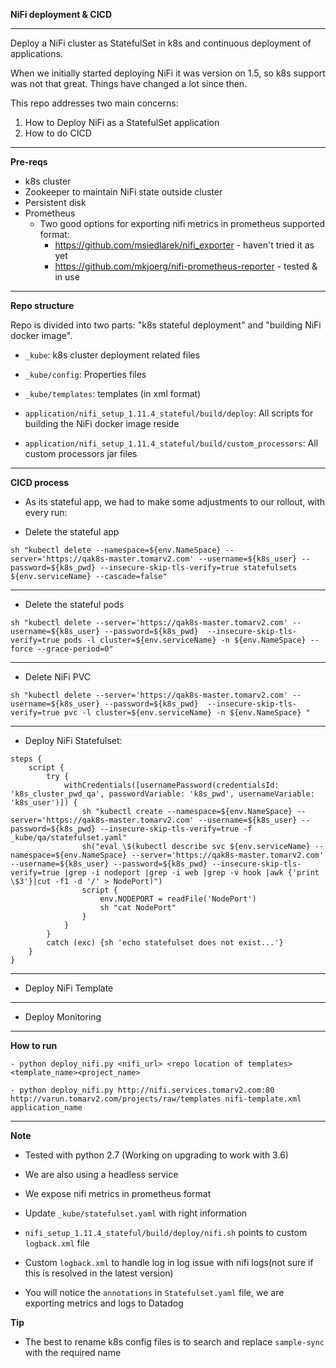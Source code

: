 
**NiFi deployment & CICD**
***

Deploy a NiFi cluster as StatefulSet in k8s and continuous deployment of applications.

When we initially started deploying NiFi it was version on 1.5, so k8s support was not that great.
Things have changed a lot since then.

This repo addresses two main concerns:

1. How to Deploy NiFi as a StatefulSet application
2. How to do CICD

***

**Pre-reqs**
- k8s cluster
- Zookeeper to maintain NiFi state outside cluster
- Persistent disk
- Prometheus 
  - Two good options for exporting nifi metrics in prometheus supported format:
    - https://github.com/msiedlarek/nifi_exporter - haven't tried it as yet
    - https://github.com/mkjoerg/nifi-prometheus-reporter - tested & in use
***

**Repo structure**

Repo is divided into two parts: "k8s stateful deployment" and "building NiFi docker image".

- `_kube`: k8s cluster deployment related files

- `_kube/config`: Properties files

- `_kube/templates`: templates (in xml format)

- `application/nifi_setup_1.11.4_stateful/build/deploy`: All scripts for building the NiFi docker image reside 

- `application/nifi_setup_1.11.4_stateful/build/custom_processors`: All custom processors jar files
***

**CICD process**

- As its stateful app, we had to make some adjustments to our rollout, with every run:

 - Delete the stateful app

```sh "kubectl delete --namespace=${env.NameSpace} --server='https://qak8s-master.tomarv2.com' --username=${k8s_user} --password=${k8s_pwd} --insecure-skip-tls-verify=true statefulsets ${env.serviceName} --cascade=false"```

***

-  Delete the stateful pods

```sh "kubectl delete --server='https://qak8s-master.tomarv2.com' --username=${k8s_user} --password=${k8s_pwd}  --insecure-skip-tls-verify=true pods -l cluster=${env.serviceName} -n ${env.NameSpace} --force --grace-period=0"```

***

- Delete NiFi PVC

```sh "kubectl delete --server='https://qak8s-master.tomarv2.com' --username=${k8s_user} --password=${k8s_pwd}  --insecure-skip-tls-verify=true pvc -l cluster=${env.serviceName} -n ${env.NameSpace} "```

***

- Deploy NiFi Statefulset:

```
steps {
    script {
        try {
            withCredentials([usernamePassword(credentialsId: 'k8s_cluster_pwd_qa', passwordVariable: 'k8s_pwd', usernameVariable: 'k8s_user')]) {
                sh "kubectl create --namespace=${env.NameSpace} --server='https://qak8s-master.tomarv2.com' --username=${k8s_user} --password=${k8s_pwd} --insecure-skip-tls-verify=true -f _kube/qa/statefulset.yaml"
                sh("eval \$(kubectl describe svc ${env.serviceName} --namespace=${env.NameSpace} --server='https://qak8s-master.tomarv2.com' --username=${k8s_user} --password=${k8s_pwd} --insecure-skip-tls-verify=true |grep -i nodeport |grep -i web |grep -v hook |awk {'print \$3'}|cut -f1 -d '/' > NodePort)")
                script {
                    env.NODEPORT = readFile('NodePort')
                    sh "cat NodePort"
                }
            }
        }
        catch (exc) {sh 'echo statefulset does not exist...'}
    }
}
```
***

- Deploy NiFi Template

***

- Deploy Monitoring

***

**How to run**

    - python deploy_nifi.py <nifi_url> <repo location of templates> <template_name><project_name>
    
    - python deploy_nifi.py http://nifi.services.tomarv2.com:80 http://varun.tomarv2.com/projects/raw/templates nifi-template.xml application_name

***
   
**Note**

- Tested with python 2.7 (Working on upgrading to work with 3.6)

- We are also using a headless service

- We expose nifi metrics in prometheus format

- Update  `_kube/statefulset.yaml` with right information

- `nifi_setup_1.11.4_stateful/build/deploy/nifi.sh` points to custom `logback.xml` file

- Custom `logback.xml` to handle log in log issue with nifi logs(not sure if this is resolved in the latest version)

- You will notice the `annotations` in `Statefulset.yaml` file, we are exporting metrics and logs to Datadog

**Tip**

- The best to rename k8s config files is to search and replace `sample-sync` with the required name

